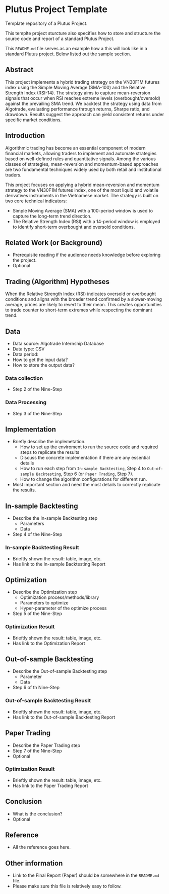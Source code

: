 # Plutus Project Template

Template repository of a Plutus Project.

This templte project sturcture also specifies how to store and structure the source code and report of a standard Plutus Project.

This `README.md` file serves as an example how a this will look like in a standard Plutus project. Below listed out the sample section.

## Abstract

This project implements a hybrid trading strategy on the VN30F1M futures index using the Simple Moving Average (SMA-100) and the Relative Strength Index (RSI-14). The strategy aims to capture mean-reversion signals that occur when RSI reaches extreme levels (overbought/oversold) against the prevailing SMA trend. We backtest the strategy using data from Algotrade, evaluating performance through returns, Sharpe ratio, and drawdown. Results suggest the approach can yield consistent returns under specific market conditions.

## Introduction

Algorithmic trading has become an essential component of modern financial markets, allowing traders to implement and automate strategies based on well-defined rules and quantitative signals. Among the various classes of strategies, mean-reversion and momentum-based approaches are two fundamental techniques widely used by both retail and institutional traders.

This project focuses on applying a hybrid mean-reversion and momentum strategy to the VN30F1M futures index, one of the most liquid and volatile derivatives instruments in the Vietnamese market. The strategy is built on two core technical indicators:

- Simple Moving Average (SMA) with a 100-period window is used to capture the long-term trend direction.
- The Relative Strength Index (RSI) with a 14-period window is employed to identify short-term overbought and oversold conditions.

## Related Work (or Background)

- Prerequisite reading if the audience needs knowledge before exploring the project.
- Optional

## Trading (Algorithm) Hypotheses

When the Relative Strength Index (RSI) indicates oversold or overbought conditions and aligns with the broader trend confirmed by a slower-moving average, prices are likely to revert to their mean. This creates opportunities to trade counter to short-term extremes while respecting the dominant trend.

## Data

- Data source: Algotrade Internship Database
- Data type: CSV
- Data period:
- How to get the input data?
- How to store the output data?

### Data collection

- Step 2 of the Nine-Step

### Data Processing

- Step 3 of the Nine-Step

## Implementation

- Briefly describe the implemetation.
  - How to set up the enviroment to run the source code and required steps to replicate the results
  - Discuss the concrete implementation if there are any essential details
  - How to run each step from `In-sample Backtesting`, Step 4 to `Out-of-sample Backtesting`, Step 6 (or `Paper Trading`, Step 7).
  - How to change the algorithm configurations for different run.
- Most important section and need the most details to correctly replicate the results.

## In-sample Backtesting

- Describe the In-sample Backtesting step
  - Parameters
  - Data
- Step 4 of the Nine-Step

### In-sample Backtesting Result

- Brieftly shown the result: table, image, etc.
- Has link to the In-sample Backtesting Report

## Optimization

- Describe the Optimization step
  - Optimization process/methods/library
  - Parameters to optimize
  - Hyper-parameter of the optimize process
- Step 5 of the Nine-Step

### Optimization Result

- Brieftly shown the result: table, image, etc.
- Has link to the Optimization Report

## Out-of-sample Backtesting

- Describe the Out-of-sample Backtesting step
  - Parameter
  - Data
- Step 6 of th Nine-Step

### Out-of-sample Backtesting Reuslt

- Brieftly shown the result: table, image, etc.
- Has link to the Out-of-sample Backtesting Report

## Paper Trading

- Describe the Paper Trading step
- Step 7 of the Nine-Step
- Optional

### Optimization Result

- Brieftly shown the result: table, image, etc.
- Has link to the Paper Trading Report

## Conclusion

- What is the conclusion?
- Optional

## Reference

- All the reference goes here.

## Other information

- Link to the Final Report (Paper) should be somewhere in the `README.md` file.
- Please make sure this file is relatively easy to follow.
